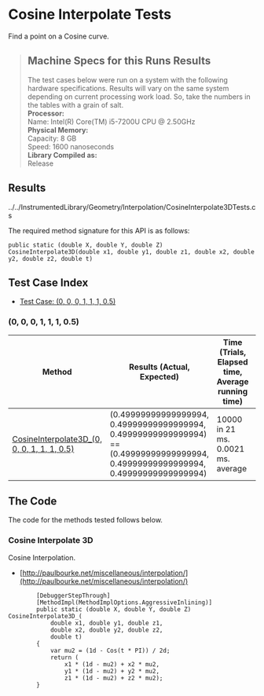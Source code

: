 # Cosine Interpolate Tests

Find a point on a Cosine curve.

> ## Machine Specs for this Runs Results
> The test cases below were run on a system with the following hardware specifications. Results will vary on the same system depending on current processing work load. So, take the numbers in the tables with a grain of salt.  
> **Processor:**  
> Name: Intel(R) Core(TM) i5-7200U CPU @ 2.50GHz  
  > **Physical Memory:**  
> Capacity: 8 GB  
> Speed: 1600 nanoseconds  
  > **Library Compiled as:**  
> Release  

## Results

../../InstrumentedLibrary/Geometry/Interpolation/CosineInterpolate3DTests.cs

The required method signature for this API is as follows:

```CSharp
public static (double X, double Y, double Z) CosineInterpolate3D(double x1, double y1, double z1, double x2, double y2, double z2, double t)
```

## Test Case Index

- [Test Case: (0, 0, 0, 1, 1, 1, 0.5)](#0,-0,-0,-1,-1,-1,-0.5)

### (0, 0, 0, 1, 1, 1, 0.5)

| Method | Results (Actual, Expected) | Time (Trials, Elapsed time, Average running time) | Notes |
|---|---|---|---|
| [CosineInterpolate3D_(0, 0, 0, 1, 1, 1, 0.5)](#Cosine-Interpolate-3D) | (0.49999999999999994, 0.49999999999999994, 0.49999999999999994) == (0.49999999999999994, 0.49999999999999994, 0.49999999999999994) | 10000 in 21 ms. 0.0021 ms. average |  |

## The Code

The code for the methods tested follows below.

### Cosine Interpolate 3D

Cosine Interpolation.  
- [http://paulbourke.net/miscellaneous/interpolation/](http://paulbourke.net/miscellaneous/interpolation/)

```CSharp
        [DebuggerStepThrough]
        [MethodImpl(MethodImplOptions.AggressiveInlining)]
        public static (double X, double Y, double Z) CosineInterpolate3D_(
            double x1, double y1, double z1,
            double x2, double y2, double z2,
            double t)
        {
            var mu2 = (1d - Cos(t * PI)) / 2d;
            return (
                x1 * (1d - mu2) + x2 * mu2,
                y1 * (1d - mu2) + y2 * mu2,
                z1 * (1d - mu2) + z2 * mu2);
        }
```

